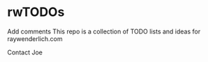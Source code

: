 # rwTODOs

Add comments
This repo is a collection of TODO lists and ideas for raywenderlich.com

Contact Joe

